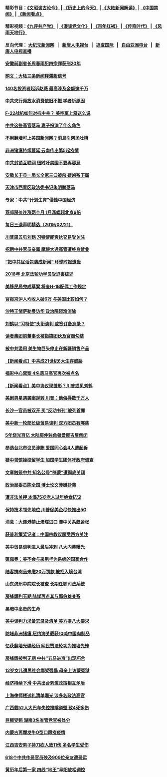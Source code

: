 #### 精彩节目：[《文昭谈古论今》](http://155.138.205.71/wenzhao) | [《历史上的今天》](http://155.138.205.71/today-in-history) | [《大陆新闻解读》](http://155.138.205.71/ntdtv-comedy) | [《中国禁闻》](http://155.138.205.71/ntdtv-news) | [《新闻看点》](http://155.138.205.71/news-insight) 

 #### 精彩视频：[《九评共产党》](http://155.138.205.71:10000/videos/jiuping) | [《漫谈党文化》](http://155.138.205.71:10000/videos/mtdwh) | [《百年红祸》](http://155.138.205.71:10000/videos/bnhh) | [《传奇时代》](http://155.138.205.71:10000/videos/legend) | [《风雨天地行》](http://155.138.205.71:10000/videos/fytdx) 

 #### 反向代理： [大纪元新闻网](http://155.138.205.71:10080/) &nbsp;&nbsp;|&nbsp;&nbsp; [新唐人电视台](http://155.138.205.71:8000/) &nbsp;&nbsp;|&nbsp;&nbsp; [追查国际](http://155.138.205.71:10010/) &nbsp;&nbsp;|&nbsp;&nbsp; [自由亚洲电台](http://155.138.205.71:9800/) &nbsp;&nbsp;|&nbsp;&nbsp; [新唐人电视直播](http://155.138.205.71/) 

#### [安徽前副省长周春雨犯四宗罪获刑20年](../pages/nsc413/n11063556.md?t=02221237) 

#### [网文：大陆三条新闻释滞胀信号](../pages/nsc413/n11063416.md?t=02221237) 

#### [140名投资者起诉赵薇 最高涉及金额逾千万](../pages/nsc413/n11062579.md?t=02221237) 

#### [中共央行频放水消费依旧不振 学者析原因](../pages/nsc413/n11062666.md?t=02221237) 

#### [F-22战机如何对抗中共？ 美空军上将这么说](../pages/nsc413/n11063375.md?t=02221237) 

#### [中共这些高官落马 妻子扮演了什么角色](../pages/nsc413/n11063142.md?t=02221237) 

#### [不用翻墙可上美国新闻网？消息引网民吐槽](../pages/nsc413/n11062958.md?t=02221237) 

#### [非洲猪瘟持续蔓延 云南传出第5起疫情](../pages/nsc413/n11063121.md?t=02221237) 

#### [中共封锁互联网 纽时吁美国不要再容忍](../pages/nsc413/n11062683.md?t=02221237) 

#### [安徽长丰县一局长全家三口被杀 疑凶系下属](../pages/nsc413/n11062943.md?t=02221237) 

#### [天津市西青区政法委书记朱明鹏落马](../pages/nsc413/n11060325.md?t=02221237) 

#### [专家：中共“计划生育”侵蚀中国经济](../pages/nsc413/n11061655.md?t=02221237) 

#### [燕郊房价连涨两个月 1月涨幅超北京6倍](../pages/nsc413/n11062030.md?t=02221237) 

#### [每日三退声明精选（2019/02/21）](../pages/nsc413/n11062672.md?t=02221237) 


#### [川普周五见刘鹤 习特使能否达交易受关注](../pages/nsc413/n11062258.md?t=02221237) 

#### [招聘中共官员亲属 摩根大通高管遭终身禁业](../pages/nsc413/n11062061.md?t=02221237) 

#### [“把中共屁话包装成新闻” 环球时报遭轰](../pages/nsc413/n11061889.md?t=02221237) 

#### [2018年 北京法轮功学员受迫害综述](../pages/nsc413/n11060602.md?t=02221237) 

#### [美移民局完成草案 将废H-1B配偶工作规定](../pages/nsc413/n11061934.md?t=02221237) 

#### [官报京沪人均收入破6万 与美国比较如何？](../pages/nsc413/n11061157.md?t=02221237) 

#### [沙特王储萨勒曼访华 政治障碍难消除](../pages/nsc413/n11061797.md?t=02221237) 

#### [刘鹤以“习特使”头衔谈判 或签订备忘录？](../pages/nsc413/n11061744.md?t=02221237) 

#### [读者集团前董事长被指搞团伙及官商勾结](../pages/nsc413/n11061794.md?t=02221237) 

#### [被中共滥用 美生物巨头停止在新疆销售产品](../pages/nsc413/n11061628.md?t=02221237) 

#### [【新闻看点】中共成21世纪6大生存威胁](../pages/nsc413/n11061491.md?t=02221237) 

#### [福彩中心窝案 4名落马高官再次被点名](../pages/nsc413/n11061404.md?t=02221237) 

#### [【新闻看点】美中协议现雏形？川普或见刘鹤](../pages/nsc413/n11061396.md?t=02221237) 

#### [美剧男星遇袭案逆转 川普：他侮辱数千万人](../pages/nsc413/n11061494.md?t=02221237) 

#### [长沙一官员被双开 买“反动书刊”被列首罪](../pages/nsc413/n11061542.md?t=02221237) 

#### [美中新一轮部长级贸易谈判 双方团员有哪些](../pages/nsc413/n11061476.md?t=02221237) 

#### [5年烧光百亿 大陆房仲独角兽爱屋吉屋倒闭](../pages/nsc413/n11060555.md?t=02221237) 

#### [参选台北市议员涉贿 爱国同心会4人遭起诉](../pages/nsc413/n11060802.md?t=02221237) 

#### [疑中领馆操控留学生 加国学生团体吁政府调查](../pages/nsc413/n11061433.md?t=02221237) 

#### [文章触怒中共 知名公号“咪蒙”遭彻底关闭](../pages/nsc413/n11061357.md?t=02221237) 

#### [政治局委员陈全国 博士论文涉嫌抄袭](../pages/nsc413/n11061329.md?t=02221237) 

#### [遭非法关押 本溪75岁老人过年绝食抗议](../pages/nsc413/n11057850.md?t=02221237) 

#### [保持技术领先地位 川普促美企尽快推出5G](../pages/nsc413/n11061363.md?t=02221237) 

#### [消息：大连港禁止澳煤进口 澳中关系趋紧张](../pages/nsc413/n11061343.md?t=02221237) 

#### [获普利策奖记者：中国宗教议题受西方关注](../pages/nsc413/n11061227.md?t=02221237) 

#### [美中贸易谈判进入最后冲刺 八大内幕曝光](../pages/nsc413/n11061198.md?t=02221237) 

#### [蓬佩奥：美不会与采用华为系统的国家合作](../pages/nsc413/n11061146.md?t=02221237) 

#### [陆客携肉品未缴20万罚款 被拒入境台湾](../pages/nsc413/n11061139.md?t=02221237) 

#### [山东滨州中院院长被查 长期任职司法系统](../pages/nsc413/n11060778.md?t=02221237) 


#### [房峰辉判无期 陆媒再点其与郭伯雄关系](../pages/nsc413/n11060771.md?t=02221237) 

#### [黑暗中高贵的生命](../pages/nsc413/n11058650.md?t=02221237) 

#### [美中谈判力求备忘录及清单 美方提八大要求](../pages/nsc413/n11060804.md?t=02221237) 

#### [防堵非洲猪瘟 纽约海关截获10吨中国肉制品](../pages/nsc413/n11060084.md?t=02221237) 

#### [忆获翻墙光碟经历 网民赞法轮功为推墙先锋](../pages/nsc413/n11060569.md?t=02221237) 

#### [房峰辉被判无期 中共“五马进京”出现巧合](../pages/nsc413/n11059838.md?t=02221237) 

#### [12岁女儿遭黑社会绑架强暴 母亲上访蒙冤狱](../pages/nsc413/n11060215.md?t=02221237) 

#### [经济持续下滑 中共出台刺激政策相互矛盾](../pages/nsc413/n11060162.md?t=02221237) 

#### [上海律师楼送礼清单曝光 涉多名政法高官](../pages/nsc413/n11060305.md?t=02221237) 

#### [广西载52人大巴车失控撞隧道壁 致4死多伤](../pages/nsc413/n11060273.md?t=02221237) 

#### [巨额受贿 湖南3名省管党官被处分](../pages/nsc413/n11059749.md?t=02221237) 

#### [内蒙古再爆发牛O型口蹄疫疫情](../pages/nsc413/n11059853.md?t=02221237) 

#### [江西吉安男子持刀砍人致11伤 多名学生受伤](../pages/nsc413/n11059789.md?t=02221237) 

#### [618个中共作恶官员殃及909位亲友遭恶运](../pages/nsc413/n11058471.md?t=02221237) 

#### [黄历年后第一家 四线“地王”阜阳放松调控](../pages/nsc413/n11059454.md?t=02221237) 

